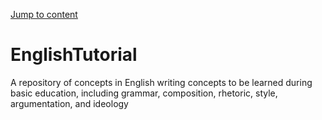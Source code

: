 [Jump to content](/main/content.md)

# EnglishTutorial
A repository of concepts in English writing concepts to be learned during basic education, including grammar, composition, rhetoric, style, argumentation, and ideology
